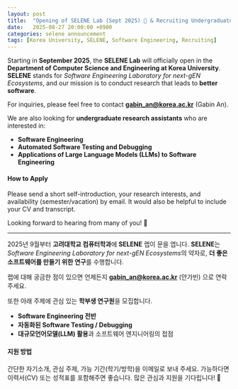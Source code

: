```yaml
---
layout: post
title:  "Opening of SELENE Lab (Sept 2025) 🎉 & Recruiting Undergraduate Researchers"
date:   2025-08-27 20:00:00 +0900
categories: selene announcement
tags: [Korea University, SELENE, Software Engineering, Recruiting]
---
```



Starting in **September 2025**, the **SELENE Lab** will officially open in the **Department of Computer Science and Engineering at Korea University**. **SELENE** stands for *Software Engineering Laboratory for next-gEN Ecosystems*, and our mission is to conduct research that leads to **better software**.

For inquiries, please feel free to contact **[gabin_an@korea.ac.kr](mailto:gabin_an@korea.ac.kr)** (Gabin An).

We are also looking for **undergraduate research assistants** who are interested in:

- **Software Engineering**  
- **Automated Software Testing and Debugging**  
- **Applications of Large Language Models (LLMs) to Software Engineering**

#### How to Apply

Please send a short self-introduction, your research interests, and availability (semester/vacation) by email. It would also be helpful to include your CV and transcript.

Looking forward to hearing from many of you! 🌙

---


2025년 9월부터 **고려대학교 컴퓨터학과**에 **SELENE** 랩이 문을 엽니다. **SELENE**는 *Software Engineering Laboratory for next-gEN Ecosystems*의 약자로, **더 좋은 소프트웨어를 만들기 위한 연구**를 수행합니다.

랩에 대해 궁금한 점이 있으면 언제든지 **[gabin_an@korea.ac.kr](mailto:gabin_an@korea.ac.kr)** (안가빈) 으로 연락 주세요.

또한 아래 주제에 관심 있는 **학부생 연구원**을 모집합니다.
- **Software Engineering 전반**  
- **자동화된 Software Testing / Debugging**  
- **대규모언어모델(LLM) 활용**과 소프트웨어 엔지니어링의 접점

#### 지원 방법

간단한 자기소개, 관심 주제, 가능 기간(학기/방학)을 이메일로 보내 주세요.
가능하다면 이력서(CV) 또는 성적표를 포함해주면 좋습니다. 많은 관심과 지원을 기다립니다! 🌙